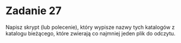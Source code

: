 # Zadanie 27

Napisz skrypt (lub polecenie), który wypisze nazwy tych katalogów z katalogu bieżącego, które zwierają co najmniej jeden plik do odczytu.
